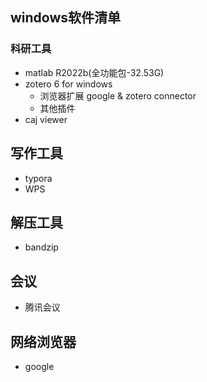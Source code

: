 ## windows软件清单
### 科研工具

+ matlab R2022b(全功能包-32.53G)
+ zotero 6 for windows
    + 浏览器扩展 google & zotero connector
    + 其他插件
+ caj viewer


## 
## 写作工具

+ typora
+ WPS

## 解压工具 

+ bandzip

## 会议

+ 腾讯会议

## 网络浏览器

+ google


